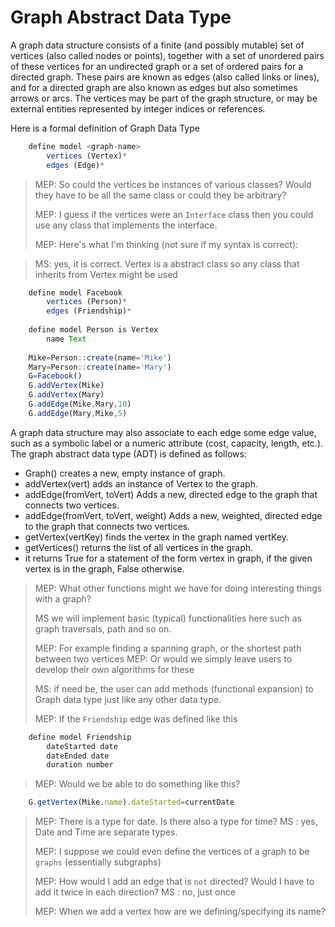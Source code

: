 # Graph Abstract Data Type

A graph data structure consists of a finite (and possibly mutable) set of vertices (also called nodes or points), together with a set of unordered pairs of these vertices for an undirected graph or a set of ordered pairs for a directed graph. These pairs are known as edges (also called links or lines), and for a directed graph are also known as edges but also sometimes arrows or arcs. The vertices may be part of the graph structure, or may be external entities represented by integer indices or references.

Here is a formal definition of Graph Data Type 

```js
    define model <graph-name> 
        vertices (Vertex)*
        edges (Edge)*
```

>MEP: So could the vertices be instances of various classes? Would they have to be all the same class or could they be arbitrary?
>
>MEP: I guess if the vertices were an `Interface` class then you could use any class that implements the interface.
>
>MEP: Here's what I'm thinking (not sure if my syntax is correct):

>MS: yes, it is correct. Vertex is a abstract class so any class that inherits from Vertex might be used
```js
    define model Facebook 
        vertices (Person)*
        edges (Friendship)*
        
    define model Person is Vertex
        name Text
        
    Mike=Person::create(name='Mike')  
    Mary=Person::create(name='Mary') 
    G=Facebook()
    G.addVertex(Mike)
    G.addVertex(Mary)
    G.addEdge(Mike,Mary,10)
    G.addEdge(Mary,Mike,5)
```
A graph data structure may also associate to each edge some edge value, such as a symbolic label or a numeric attribute (cost, capacity, length, etc.).
The graph abstract data type (ADT) is defined as follows:

- Graph() creates a new, empty instance of graph.
- addVertex(vert) adds an instance of Vertex to the graph.
- addEdge(fromVert, toVert) Adds a new, directed edge to the graph that connects two vertices.
- addEdge(fromVert, toVert, weight) Adds a new, weighted, directed edge to the graph that connects two vertices.
- getVertex(vertKey) finds the vertex in the graph named vertKey.
- getVertices() returns the list of all vertices in the graph.
- it returns True for a statement of the form vertex in graph, if the given vertex is in the graph, False otherwise.

>MEP: What other functions might we have for doing interesting things with a graph?
>
>MS we will implement basic (typical) functionalities here such as graph traversals,  path and so on.
>
>MEP: For example finding a spanning graph, or the shortest path between two vertices
>MEP: Or would we simply leave users to develop their own algorithms for these
>
>MS: if need be, the user can add methods (functional expansion) to Graph data type just like any other data type. 
>
>MEP: If the `Friendship` edge was defined like this
```js
    define model Friendship 
        dateStarted date
        dateEnded date
        duration number
```

>MEP: Would we be able to do something like this?
```js
    G.getVertex(Mike.name).dateStarted=currentDate
```

>MEP: There is a type for date. Is there also a type for time?
>MS : yes, Date and Time are separate types.
>
>MEP: I suppose we could even define the vertices of a graph to be `graphs` (essentially subgraphs)
>
>MEP: How would I add an edge that is `not` directed? Would I have to add it twice in each direction?
>MS : no, just once
>
>MEP: When we add a vertex how are we defining/specifying its name?
